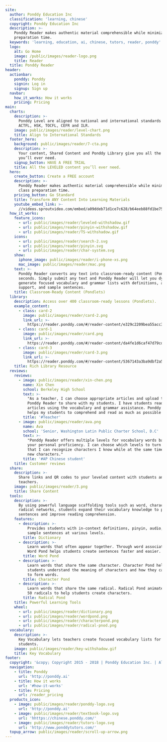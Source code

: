 ```yaml
---
site:
  author: Ponddy Education Inc
  classification: 'learning, chinese'
  copyright: Ponddy Education Inc
  description: >-
    Ponddy Reader makes authentic material comprehensible while minimizing class
    preparation time.
  keywords: 'learning, education, ai, chinese, tutors, reader, ponddy'
  logo:
    alt: Go Home
    image: /public/images/reader-logo.png
    title: Reader
  title: Ponddy Reader
header:
  actionbar:
    ponddy: Ponddy
    signin: Log in
    signup: Sign up
  navbar:
    how_it_works: How it works
    pricing: Pricing
main:
  charts:
    description: >-
      Ponddy Level are aligned to national and international standards such as
      ACTFL, HSK, TOCFL, CEFR and ILR.
    image: public/images/reader/level-chart.png
    title: Align to International Standards
  footer_hero:
    background: public/images/reader/7-cta.png
    description: >-
      Your content, Shared Content and Ponddy Library give you all the content
      you’ll ever need.
    signup_button: HAVE A FREE TRIAL
    title: All the LEVELED content you’ll ever need.
  hero:
    create_button: Create a FREE account
    description: >-
      Ponddy Reader makes authentic material comprehensible while minimizing
      class preparation time.
    pricing_button: Go Standard
    title: Transform ANY Content Into Learning Materials
    youtube_embed_link: >-
      //videos.sproutvideo.com/embed/a09ddeb71d1ce7c628/b64eeb88fd1be758?playerTheme=dark&playerColor=
  how_it_works:
    feature_icons:
      - url: public/images/reader/leveled-withshadow.gif
      - url: public/images/reader/pinyin-withshadow.gif
      - url: public/images/reader/TS-withshadow.gif
    icons:
      - url: public/images/reader/search-2.svg
      - url: public/images/reader/pinyin.svg
      - url: public/images/reader/char-system.svg
    show:
      iphone_image: public/images/reader/i-phone-xs.png
      mac_image: public/images/reader/mac.png
    text: >-
      Ponddy Reader converts any text into classroom-ready content (Pondlets) in
      seconds. Simply submit any text and Ponddy Reader will let you dynamically
      generate focused vocabulary and grammar lists with definitions, audio
      support, and sample sentences.
    title: Classroom-Ready Content (Pondlets)
  library:
    description: Access over 400 classroom-ready lessons (Pondlets).
    example_content:
      - class: card-2
        image: public/images/reader/card-2.png
        link_url: >-
          https://reader.ponddy.com/#/reader-content/e329c2209bea55acc393aaf2304f05b8
      - class: card-1
        image: public/images/reader/card.png
        link_url: >-
          https://reader.ponddy.com/#/reader-content/da4fe1d6caf47d79cdc1d624614a27db
      - class: card-3
        image: public/images/reader/card-3.png
        link_url: >-
          https://reader.ponddy.com/#/reader-content/5367143a3ba9dbf2a5679cf98d0ca232
    title: Rich Library Resource
  reviews:
    reviews:
      - image: public/images/reader/xin-chen.png
        name: Xin Chen
        school: Berkeley High School
        text: >-
          "As a teacher, I can choose appropriate articles and upload them onto
          Ponddy Reader to share with my students. I have students read the
          articles using the vocabulary and grammar assistance. Ponddy Reader
          helps my students to comprehend and read as much as possible!"
        title: '#Teacher'
      - image: public/images/reader/ava.png
        name: Ava
        school: 'Senior, Washington Latin Public Charter School, D.C'
        text: >-
          "Ponddy Reader offers multiple levels for vocabulary words based on
          your personal proficiency. I can choose which levels to turn on so
          that I can recognize characters I know while at the same time learning
          new characters."
        title: '#AP Chinese student'
    title: Customer reviews
  share:
    description: >-
      Share links and QR codes to your leveled content with students and
      teachers.
    image: public/images/reader/3.png
    title: Share Content
  tools:
    description: >-
      By using powerful language scaffolding tools such as word, character and
      radical networks, students expand their vocabulary knowledge to produce
      sentences and improve reading comprehension.
    features:
      - description: >-
          Provides students with in-context definitions, pinyin, audio, and
          sample sentences at various levels.
        title: Dictionary
      - description: >-
          Learn words that often appear together. Through word associations,
          Word Pond helps students create sentences faster and easier.
        title: Word Pond
      - description: >-
          Learn words that share the same character. Character Pond helps
          students understand the meaning of characters and how they can combine
          to form words.
        title: Character Pond
      - description: >-
          Learn words that share the same radical. Radical Pond animates the top
          50 radicals to help students create characters.
        title: Radical Pond
    title: Powerful Learning Tools
    wheel:
      - url: public/images/reader/dictionary.png
      - url: public/images/reader/wordpond.png
      - url: public/images/reader/characterpond.png
      - url: public/images/reader/radical-pnod.png
  vocabulary:
    description: >-
      Key Vocabulary lets teachers create focused vocabulary lists for their
      students.
    image: public/images/reader/key-withshadow.gif
    title: Key Vocabulary
footer:
  copyright: '&copy; Copyright 2015 - 2018 | Ponddy Education Inc. | All Rights Reserved'
  navigation:
    - title: Ponddy
      url: 'http://ponddy.ai'
    - title: How it works
      url: '#how-it-works'
    - title: Pricing
      url: /reader_pricing
  products_icon:
    - image: public/images/reader/ponddy-logo.svg
      url: 'http://ponddy.ai'
    - image: public/images/reader/textbook-logo.svg
      url: 'hhttps://chinese.ponddy.com/'
    - image: public/images/reader/tutors-logo.svg
      url: 'http://www.ponddytutors.com/'
  topup_arrow: public/images/reader/scroll-up-arrow.png
---
```


